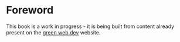 # Foreword

This book is a work in progress - it is being built from content already present on the [green web dev](https://www.greenwebdev.org) website.
